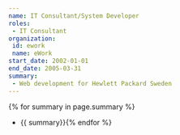 ```yaml
---
name: IT Consultant/System Developer
roles: 
 - IT Consultant
organization:
 id: ework
 name: eWork
start_date: 2002-01-01
end_date: 2005-03-31
summary: 
 - Web development for Hewlett Packard Sweden
---
```

{% for summary in page.summary %}
* {{ summary}}{% endfor %}
<!--more-->

